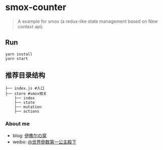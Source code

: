 # smox-counter
>A example for smox (a redux-like state management based on New context api)

## Run
```shell
yarn install
yarn start
```

## 推荐目录结构
```
├── index.js #入口
├── store #smox相关
    ├── index 
    ├── state
    ├── mutation
    ├── actions
```

### About me

* blog: [伊撒尔の窝](https://www.yisaer.com)
* weibo: [@世界倒数第一公主殿下](http://weibo.com/oreshura)